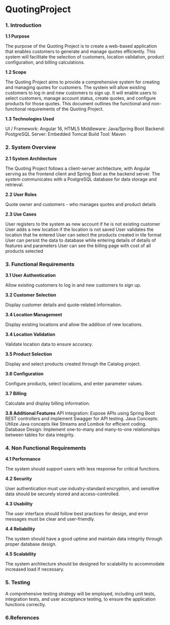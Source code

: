 # QuotingProject

### **1. Introduction**

**1.1 Purpose**

The purpose of the Quoting Project is to create a web-based application that enables customers to generate and manage quotes efficiently. This system will facilitate the selection of customers, location validation, product configuration, and billing calculations.

**1.2 Scope**

The Quoting Project aims to provide a comprehensive system for creating and managing quotes for customers. The system will allow existing customers to log in and new customers to sign up. It will enable users to select customers, manage account status, create quotes, and configure products for those quotes. This document outlines the functional and non-functional requirements of the Quoting Project.

**1.3 Technologies Used**

UI / Framework: Angular 16, HTML5
Middleware: Java/Spring Boot
Backend: PostgreSQL
Server: Embedded Tomcat
Build Tool: Maven

### **2. System Overview**

**2.1 System Architecture**

The Quoting Project follows a client-server architecture, with Angular serving as the frontend client and Spring Boot as the backend server. The system communicates with a PostgreSQL database for data storage and retrieval.

**2.2 User Roles**

Quote owner and customers - who manages quotes and product details

**2.3 Use Cases**

User registers to the system as new account if he is not existing customer
User adds a new location if the location is not saved
User validates the location that he entered
User can select the products created in tile format
User can persist the data to database while entering details of details of features and parameters
User can see the billing page with cost of all products selected

### **3. Functional Requirements**

**3.1 User Authentication**

Allow existing customers to log in and new customers to sign up.

**3.2 Customer Selection**

Display customer details and quote-related information.

**3.4 Location Management**

Display existing locations and allow the addition of new locations.

**3.4 Location Validation**

Validate location data to ensure accuracy.

**3.5 Product Selection**

Display and select products created through the Catalog project.

**3.6 Configuration**

Configure products, select locations, and enter parameter values.

**3.7 Billing**

Calculate and display billing information.

**3.8 Additional Features**
API Integration: Expose APIs using Spring Boot REST controllers and implement Swagger for API testing.
Java Concepts: Utilize Java concepts like Streams and Lombok for efficient coding.
Database Design: Implement one-to-many and many-to-one relationships between tables for data integrity.

### **4. Non Functional Requirements**

**4.1 Performance**

The system should support users with less response for critical functions.

**4.2 Security**

User authentication must use industry-standard encryption, and sensitive data should be securely stored and access-controlled.

**4.3 Usability**

The user interface should follow best practices for design, and error messages must be clear and user-friendly.

**4.4 Reliability**

The system should have a good uptime and maintain data integrity through proper database design.

**4.5 Scalability**

The system architecture should be designed for scalability to accommodate increased load if necessary.

### **5. Testing**

A comprehensive testing strategy will be employed, including unit tests, integration tests, and user acceptance testing, to ensure the application functions correctly.

### **6.References**


